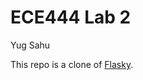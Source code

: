 # ECE444 Lab 2

Yug Sahu

This repo is a clone of [Flasky](https://github.com/miguelgrinberg/flasky.git).
